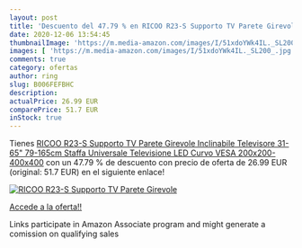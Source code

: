 ```yaml
---
layout: post
title: 'Descuento del 47.79 % en RICOO R23-S Supporto TV Parete Girevole '
date: 2020-12-06 13:54:45
thumbnailImage: 'https://m.media-amazon.com/images/I/51xdoYWk4IL._SL200_.jpg'
images: [ 'https://m.media-amazon.com/images/I/51xdoYWk4IL._SL200_.jpg' ]
comments: true
category: ofertas
author: ring
slug: B006FEFBHC
description:
actualPrice: 26.99 EUR
comparePrice: 51.7 EUR
inStock: true
---
```


Tienes [RICOO R23-S Supporto TV Parete Girevole Inclinabile Televisore 31-65"  79-165cm  Staffa Universale Televisione LED Curvo VESA 200x200-400x400](https://www.amazon.it/dp/B006FEFBHC/?tag=tolees00-21) con un 47.79 % de descuento con precio de oferta de 26.99 EUR (original: 51.7 EUR) en el siguiente enlace!

[![RICOO R23-S Supporto TV Parete Girevole ](https://m.media-amazon.com/images/I/51xdoYWk4IL._SL200_.jpg)](https://www.amazon.it/dp/B006FEFBHC/?tag=tolees00-21)

[Accede a la oferta!!](https://www.amazon.it/dp/B006FEFBHC/?tag=tolees00-21)

Links participate in Amazon Associate program and might generate a comission on qualifying sales


